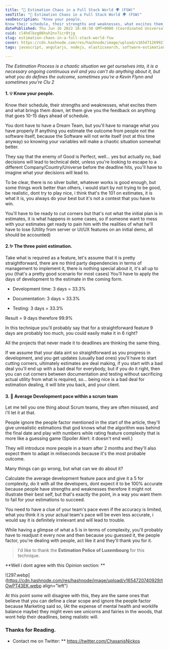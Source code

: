 ```yaml
---
title: "🤔 Estimation Chaos in a Full Stack World 🌍 (FSW)"
seoTitle: "🤔 Estimation Chaos in a Full Stack World 🌍 (FSW)"
seoDescription: "Know your people.
Know their schedule, their strengths and weaknesses, what excites them and what brings them down, let them give you the feedback"
datePublished: Thu Jun 16 2022 18:48:50 GMT+0000 (Coordinated Universal Time)
cuid: cl4hdlbzg06huh2nv7icr8tjg
slug: estimation-chaos-in-a-full-stack-world-fsw
cover: https://cdn.hashnode.com/res/hashnode/image/upload/v1654712699213/WhQp1SDZk.jpg
tags: javascript, angularjs, nodejs, elasticsearch, software-estimation

---
```


*The Estimation Process is a chaotic situation we get ourselves into, it is a necessary ongoing continuous evil and you can't do anything about it, but what you do defines the outcome, sometimes you're a Kevin Flynn and sometimes you're Clu 2*

#### 1\. 💡 Know your people.

Know their schedule, their strengths and weaknesses, what excites them and what brings them down, let them give you the feedback on anything that goes 10-15 days ahead of schedule.

You dont have to have a Dream Team, but you'll have to manage what you have properly If anything you estimate the outcome from people not the software itself, because the Software will not write itself (not at this time anyway) so knowing your variables will make a chaotic situation somewhat better.

They say that the enemy of Good is Perfect, well... yes but actually no, bad decisions will lead to technical debt, unless you're looking to escape to a different Company/Country/Universe before the deadline hits, you'll have to imagine what your decisions will lead to.

To be clear, there is no silver bullet, whatever works is good enough, but some things work better than others, i would start by not trying to be good, be realistic, dont try to play nice, i think that's the 101 on estimates, it is what it is, you always do your best but it's not a contest that you have to win.

You'll have to be ready to cut corners but that's not what the initial plan is in estimates, it is what happens in some cases, so if someone want to mess with your estimates get ready to pain him with the realities of what he'll have to lose (Utility from server or UI/UX features on an initial demo, all should be accounted)

#### 2.✨ The three point estimation.

Take what is required as a feature, let's assume that it is pretty straightforward, there are no third party dependencies in terms of management to implement it, there is nothing special about it, it's all up to you (that's a pretty good scenario for most cases) You'll have to apply the days of development to the estimate in the coming form.

* Development time: 3 days = 33.3%
    
* Documentation: 3 days = 33.3%
    
* Testing: 3 days = 33.3%
    

Result = 9 days therefore 99.9%

In this technique you'll probably say that for a straightforward feature 9 days are probably too much, you could easily make it in 6 right?

All the projects that never made it to deadlines are thinking the same thing.

If we assume that your data aint so straightforward as you progress in development, and you get updates (usually bad ones) you'll have to start cutting corners, ultimately estimates are deal making, if you start with a bad deal you'll end up with a bad deal for everybody, but if you do it right, then you can cut corners between documentation and testing without sacrificing actual utility from what is required, so... being nice is a bad deal for estimation dealing, it will bite you back, and your client.

#### 3\. 📐 Average Development pace within a scrum team

Let me tell you one thing about Scrum teams, they are often misused, and i'll let it at that.

People ignore the people factor mentioned in the start of the article, they'll give unrealistic estimations that god knows what the algorithm was behind the final date and play with numbers while rating feature complexity that is more like a guessing game (Spoiler Alert: it doesn't end well.)

They will introduce more people in a team after 2 months and they'll also expect them to adapt in miliseconds because it's the most probable outcome.

Many things can go wrong, but what can we do about it?

Calculate the average development feature pace and give it a 5 for complexity, do it with all the developers, dont expect it to be 100% accurate because people have strengths and weaknesses therefore it might not illustrate their best self, but that's exactly the point, in a way you want them to fail for your estimations to succeed.

You need to have a clue of your team's pace even if the accuracy is limited, what you think it is your actual team's pace will be even less accurate, i would say it is definitely irrelevant and will lead to trouble.

While having a glimpse of what a 5 is in terms of complexity, you'll probably have to readjust it every now and then because you guessed it, the people factor, you're dealing with people, act like it and they'll thank you for it.

> I'd like to thank the **Estimation Police of Luxembourg** for this technique.

\*\*Well i dont agree with this Opinion section: \*\*

![297.webp](https://cdn.hashnode.com/res/hashnode/image/upload/v1654720740929/tOwPT43EK.webp align="left")

At this point some will disagree with this, they are the same ones that believe that you can define a clear scope and ignore the people factor because Marketing said so, (At the expense of mental health and worklife balance maybe) they might even see unicorns and fairies in the woods, that wont help their deadlines, being realistic will.

### Thanks for Reading.

* Contact me on Twitter: \*\* https://twitter.com/ChasanisNickos
